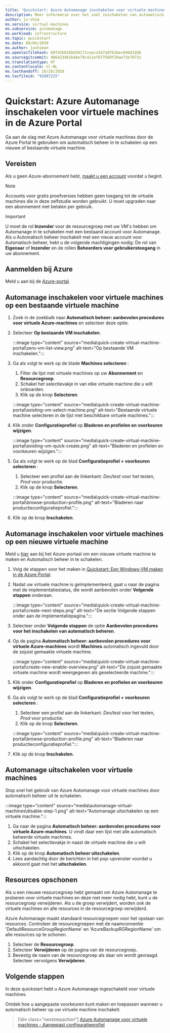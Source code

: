 ```yaml
---
title: 'Quickstart: Azure Automanage inschakelen voor virtuele machines in de Azure Portal'
description: Meer informatie over het snel inschakelen van automatisch beheer voor virtuele machines op een nieuwe of bestaande virtuele machine in de Azure Portal.
author: ju-shim
ms.service: virtual-machines
ms.subservice: automanage
ms.workload: infrastructure
ms.topic: quickstart
ms.date: 09/04/2020
ms.author: jushiman
ms.openlocfilehash: 69f43b626bb50171ceaca1b7a8761bec040d1dd6
ms.sourcegitcommit: 4064234b1b4be79c411ef677569f29ae73e78731
ms.translationtype: HT
ms.contentlocale: nl-NL
ms.lasthandoff: 10/28/2020
ms.locfileid: "92897225"
---
```

# <a name="quickstart-enable-azure-automanage-for-virtual-machines-in-the-azure-portal"></a>Quickstart: Azure Automanage inschakelen voor virtuele machines in de Azure Portal

Ga aan de slag met Azure Automanage voor virtuele machines door de Azure Portal te gebruiken om automatisch beheer in te schakelen op een nieuwe of bestaande virtuele machine.


## <a name="prerequisites"></a>Vereisten

Als u geen Azure-abonnement hebt, [maakt u een account](https://azure.microsoft.com/pricing/purchase-options/pay-as-you-go/) voordat u begint.

> [!NOTE]
> Accounts voor gratis proefversies hebben geen toegang tot de virtuele machines die in deze zelfstudie worden gebruikt. U moet upgraden naar een abonnement met betalen per gebruik.

> [!IMPORTANT]
> U moet de rol **Inzender** voor de resourcegroep met uw VM's hebben om Automanage in te schakelen met een bestaand account voor Automanage. Als u Automatisch beheer inschakelt met een nieuw account voor Automatisch beheer, hebt u de volgende machtigingen nodig: De rol van **Eigenaar** of **Inzender** en de rollen **Beheerders voor gebruikerstoegang** in uw abonnement.


## <a name="sign-in-to-azure"></a>Aanmelden bij Azure

Meld u aan bij de [Azure-portal](https://portal.azure.com/).


## <a name="enable-automanage-for-vms-on-an-existing-vm"></a>Automanage inschakelen voor virtuele machines op een bestaande virtuele machine

1. Zoek in de zoekbalk naar **Automatisch beheer: aanbevolen procedures voor virtuele Azure-machines** en selecteer deze optie.

2. Selecteer **Op bestaande VM inschakelen**.

    :::image type="content" source="media\quick-create-virtual-machine-portal\zero-vm-list-view.png" alt-text="Op bestaande VM inschakelen.":::

3. Ga als volgt te werk op de blade **Machines selecteren** :
    1. Filter de lijst met virtuele machines op uw **Abonnement** en **Resourcegroep**.
    1. Schakel het selectievakje in van elke virtuele machine die u wilt onboarden.
    1. Klik op de knop **Selecteren**.

    :::image type="content" source="media\quick-create-virtual-machine-portal\existing-vm-select-machine.png" alt-text="Bestaande virtuele machine selecteren in de lijst met beschikbare virtuele machines.":::

4. Klik onder **Configuratieprofiel** op **Bladeren en profielen en voorkeuren wijzigen**.

    :::image type="content" source="media\quick-create-virtual-machine-portal\existing-vm-quick-create.png" alt-text="Bladeren en profielen en voorkeuren wijzigen.":::

5. Ga als volgt te werk op de blad **Configuratieprofiel + voorkeuren selecteren** :
    1. Selecteer een profiel aan de linkerkant: *Dev/test* voor het testen, *Prod* voor productie.
    1. Klik op de knop **Selecteren**.

    :::image type="content" source="media\quick-create-virtual-machine-portal\browse-production-profile.png" alt-text="Bladeren naar productieconfiguratieprofiel.":::

6. Klik op de knop **Inschakelen**.


## <a name="enable-automanage-for-vms-on-a-new-vm"></a>Automanage inschakelen voor virtuele machines op een nieuwe virtuele machine

Meld u [hier](https://aka.ms/automanageportalnextstep) aan bij het Azure-portaal om een nieuwe virtuele machine te maken en Automatisch beheer in te schakelen.

1. Volg de stappen voor het maken in [Quickstart: Een Windows-VM maken in de Azure Portal](..\virtual-machines\windows\quick-create-portal.md).

2. Nadat uw virtuele machine is geïmplementeerd, gaat u naar de pagina met de implementatiestatus, die wordt aanbevolen onder **Volgende stappen** onderaan.

    :::image type="content" source="media\quick-create-virtual-machine-portal\create-next-steps.png" alt-text="De sectie Volgende stappen onder aan de implementatiepagina.":::

3. Selecteer onder **Volgende stappen** de optie **Aanbevolen procedures voor het inschakelen van automatisch beheren**.

4. Op de pagina **Automatisch beheer: aanbevolen procedures voor virtuele Azure-machines** wordt **Machines** automatisch ingevuld door de zojuist gemaakte virtuele machine.

    :::image type="content" source="media\quick-create-virtual-machine-portal\create-new-enable-overview.png" alt-text="De zojuist gemaakte virtuele machine wordt weergegeven als geselecteerde machine.":::

5. Klik onder **Configuratieprofiel** op **Bladeren en profielen en voorkeuren wijzigen**.

6. Ga als volgt te werk op de blad **Configuratieprofiel + voorkeuren selecteren** :
    1. Selecteer een profiel aan de linkerkant: *Dev/test* voor het testen, *Prod* voor productie.
    1. Klik op de knop **Selecteren**.

    :::image type="content" source="media\quick-create-virtual-machine-portal\browse-production-profile.png" alt-text="Bladeren naar productieconfiguratieprofiel.":::

7. Klik op de knop **Inschakelen**.

## <a name="disable-automanage-for-vms"></a>Automanage uitschakelen voor virtuele machines

Stop snel het gebruik van Azure Automanage voor virtuele machines door automatisch beheer uit te schakelen.

:::image type="content" source="media\automanage-virtual-machines\disable-step-1.png" alt-text="Automanage uitschakelen op een virtuele machine.":::

1. Ga naar de pagina **Automatisch beheer: aanbevolen procedures voor virtuele Azure-machines**. U vindt daar een lijst met alle automatisch beheerde virtuele machines.
1. Schakel het selectievakje in naast de virtuele machine die u wilt uitschakelen.
1. Klik op de knop **Automatisch beheer uitschakelen**.
1. Lees aandachtig door de berichten in het pop-upvenster voordat u akkoord gaat met het **uitschakelen**.


## <a name="clean-up-resources"></a>Resources opschonen

Als u een nieuwe resourcegroep hebt gemaakt om Azure Automanage te proberen voor virtuele machines en deze niet meer nodig hebt, kunt u de resourcegroep verwijderen. Als u de groep verwijdert, worden ook de virtuele machines en alle resources in de resourcegroep verwijderd.

Azure Automanage maakt standaard resourcegroepen voor het opslaan van resources. Controleer de resourcegroepen met de naamconventie 'DefaultResourceGroupRegionName' en 'AzureBackupRGRegionName' om alle resources op te schonen.

1. Selecteer de **Resourcegroep**.
1. Selecteer **Verwijderen** op de pagina van de resourcegroep.
1. Bevestig de naam van de resourcegroep als daar om wordt gevraagd. Selecteer vervolgens **Verwijderen**.


## <a name="next-steps"></a>Volgende stappen

In deze quickstart hebt u Azure Automanage ingeschakeld voor virtuele machines. 

Ontdek hoe u aangepaste voorkeuren kunt maken en toepassen wanneer u automatisch beheer op uw virtuele machine inschakelt. 

> [!div class="nextstepaction"]
> [Azure Automanage voor virtuele machines - Aangepast configuratieprofiel](virtual-machines-custom-preferences.md)

